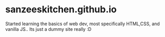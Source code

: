 # sanzeeskitchen.github.io

Started learning the basics of web dev, most specifically HTML,CSS, and vanilla JS..
Its just a dummy site really :D
